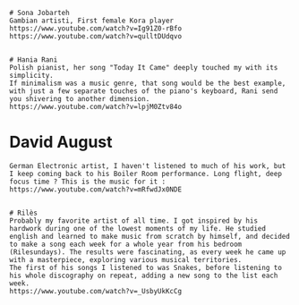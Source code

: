 
	# Sona Jobarteh
	Gambian artisti, First female Kora player
	https://www.youtube.com/watch?v=Ig91Z0-rBfo
	https://www.youtube.com/watch?v=qulltDUdqvo


 	# Hania Rani
	Polish pianist, her song "Today It Came" deeply touched my with its simplicity.
	If minimalism was a music genre, that song would be the best example, with just a few separate touches of the piano's keyboard, Rani send you shivering to another dimension.
	https://www.youtube.com/watch?v=lpjM0Ztv84o


 # David August
	German Electronic artist, I haven't listened to much of his work, but I keep coming back to his Boiler Room performance. Long flight, deep focus time ? This is the music for it :
	https://www.youtube.com/watch?v=mRfwdJx0NDE


 	# Rilès
	Probably my favorite artist of all time. I got inspired by his hardwork during one of the lowest moments of my life. He studied english and learned to make music from scratch by himself, and decided to make a song each week for a whole year from his bedroom (Rilesundays). The results were fascinating, as every week he came up with a masterpiece, exploring various musical territories.
	The first of his songs I listened to was Snakes, before listening to his whole discography on repeat, adding a new song to the list each week.
	https://www.youtube.com/watch?v=_UsbyUkKcCg